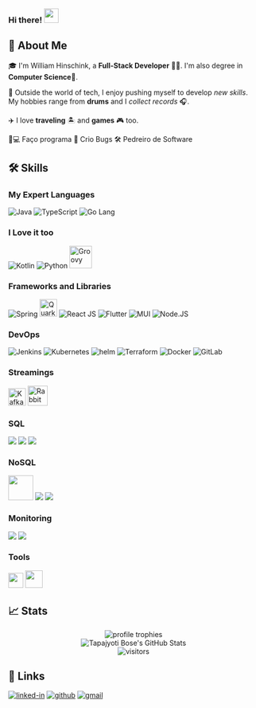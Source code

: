 ### Hi there! <img src="https://media.giphy.com/media/hvRJCLFzcasrR4ia7z/giphy.gif" width="29px" height="29px">

<!--
**WilliamHinschink/WilliamHinschink** is a ✨ _special_ ✨ repository because its `README.md` (this file) appears on your GitHub profile.

Here are some ideas to get you started:

- 🔭 I’m currently working on ...
- 🌱 I’m currently learning ...
- 👯 I’m looking to collaborate on ...
- 🤔 I’m looking for help with ...
- 💬 Ask me about ...
- 📫 How to reach me: ...
- 😄 Pronouns: ...
- ⚡ Fun fact: ...
-->
## 🚀 About Me

🎓 I'm William Hinschink, a **Full-Stack Developer** 👨‍💻. I'm also degree in **Computer Science**🏅.

🥁 Outside the world of tech, I enjoy pushing myself to develop *new skills*. My hobbies range from **drums** and I *collect records* 🎧.

✈️ I love **traveling** 🏝 and **games** 🎮 too.

📱💻 Faço programa :bug: Crio Bugs 🛠 Pedreiro de Software

## 🛠️ Skills

### My Expert Languages

<img src="https://img.icons8.com/color/35/000000/java-coffee-cup-logo--v2.png" title="Java"/> <img src="https://img.icons8.com/color/35/typescript--v2.png" title="TypeScript"/> <img src="https://img.icons8.com/color/35/golang.png" title="Go Lang"/>

### I Love it too

<img src="https://img.icons8.com/color/35/kotlin.png" title="Kotlin"/> <img src="https://img.icons8.com/color/35/python.png" title="Python"/> <img src="https://upload.wikimedia.org/wikipedia/commons/thumb/3/36/Groovy-logo.svg/1200px-Groovy-logo.svg.png" width="45" title="Groovy"/>

### Frameworks and Libraries

<img src="https://img.icons8.com/color/35/spring-logo.png" title="Spring"/> <img src="https://seeklogo.com/images/Q/quarkus-logo-C9F006782E-seeklogo.com.png" width="35" title="Quarkus"/> <img src="https://img.icons8.com/color/35/react-native.png" title="React JS"/> <img src="https://img.icons8.com/fluency/35/flutter.png" title="Flutter"/> <img src="https://img.icons8.com/color/35/material-ui.png" title="MUI"/> <img src="https://img.icons8.com/fluency/35/node-js.png" title="Node.JS"/>

### DevOps

<img src="https://img.icons8.com/color/35/jenkins.png" title="Jenkins" /> <img src="https://img.icons8.com/color/35/kubernetes.png" title="Kubernetes"/> <img src="https://img.icons8.com/external-bearicons-flat-bearicons/35/external-Helm-navigation-and-maps-bearicons-flat-bearicons.png" alt="helm" title="Helm"/> <img src="https://img.icons8.com/fluency/35/terraform.png" title="Terraform"/> <img src="https://img.icons8.com/fluency/35/docker.png" title="Docker"/> <img src="https://img.icons8.com/color/35/gitlab.png" title="GitLab"/>

### Streamings

<img src="https://github.com/WilliamHinschink/WilliamHinschink/assets/18005550/1c7382ea-9430-487c-9a6b-d5a64877ba76" width="35" title="Kafka"/> <img src="https://cdn.freebiesupply.com/logos/thumbs/2x/rabbitmq-logo.png" width="40" title="RabbitMQ"/>

### SQL

<img src="https://img.icons8.com/color/35/oracle-logo.png"/> <img src="https://img.icons8.com/color/35/postgreesql.png"/> <img src="https://img.icons8.com/fluency/35/mysql-logo.png"/>

### NoSQL

<img src="https://download.logo.wine/logo/Apache_Cassandra/Apache_Cassandra-Logo.wine.png" width="50"/> <img src="https://img.icons8.com/color/35/mongodb.png"/> <img src="https://img.icons8.com/color/35/elasticsearch.png"/>

### Monitoring

<img src="https://img.icons8.com/fluency/35/prometheus-app.png"/> <img src="https://img.icons8.com/color/35/grafana.png"/>

### Tools
<img src="https://cdn.icon-icons.com/icons2/2107/PNG/512/file_type_maven_icon_130397.png" width="30"/> <img src="https://cdn.icon-icons.com/icons2/2107/PNG/512/file_type_light_gradle_icon_130462.png" width="35"/>


## 📈 Stats

<div align="center">
    <img src="https://github-profile-trophy.vercel.app/?username=WilliamHinschink&row=1&column=6&margin-h=8&theme=darkhub&count_private=true&margin-w=15&no-frame=true" alt="profile trophies" />
    <br />
    <img src="https://github-readme-stats.vercel.app/api?username=WilliamHinschink&show_icons=true&hide_border=true" alt="Tapajyoti Bose's GitHub Stats">
    <br />
    <img src="https://visitor-badge.laobi.icu/badge?page_id=WilliamHinschink.WilliamHinschink" alt="visitors">
</div>

## 🔗 Links

[![linked-in](https://img.shields.io/badge/Linked_In-0077B5?style=for-the-badge&logo=LinkedIn&logoColor=white)](https://linkedin.com/in/william-hinschink)
[![github](https://img.shields.io/badge/GitHub-000000?style=for-the-badge&logo=GitHub&logoColor=white)](https://github.com/WilliamHinschink)
[![gmail](https://img.shields.io/badge/Gmail-D14836?style=for-the-badge&logo=Gmail&logoColor=white)](mailto:https://github.com/WilliamHinschink)
